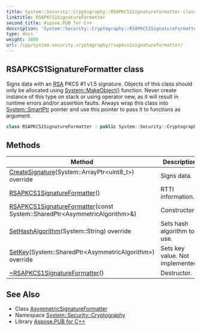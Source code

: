 ```yaml
---
title: System::Security::Cryptography::RSAPKCS1SignatureFormatter class
linktitle: RSAPKCS1SignatureFormatter
second_title: Aspose.PUB for C++
description: 'System::Security::Cryptography::RSAPKCS1SignatureFormatter class. Signs data with an RSA PKCS #1 v1.5 signature. Objects of this class should only be allocated using System::MakeObject() function. Never create instance of this type on stack or using operator new, as it will result in runtime errors and/or assertion faults. Always wrap this class into System::SmartPtr pointer and use this pointer to pass it to functions as argument in C++.'
type: docs
weight: 3800
url: /cpp/system.security.cryptography/rsapkcs1signatureformatter/
---
```

## RSAPKCS1SignatureFormatter class


Signs data with an [RSA](../rsa/) PKCS #1 v1.5 signature. Objects of this class should only be allocated using [System::MakeObject()](../../system/makeobject/) function. Never create instance of this type on stack or using operator new, as it will result in runtime errors and/or assertion faults. Always wrap this class into [System::SmartPtr](../../system/smartptr/) pointer and use this pointer to pass it to functions as argument.

```cpp
class RSAPKCS1SignatureFormatter : public System::Security::Cryptography::AsymmetricSignatureFormatter
```

## Methods

| Method | Description |
| --- | --- |
| [CreateSignature](./createsignature/)(System::ArrayPtr\<uint8_t\>) override | Signs data. |
| [RSAPKCS1SignatureFormatter](./rsapkcs1signatureformatter/)() | RTTI information. |
| [RSAPKCS1SignatureFormatter](./rsapkcs1signatureformatter/)(const System::SharedPtr\<AsymmetricAlgorithm\>\&) | Constructor. |
| [SetHashAlgorithm](./sethashalgorithm/)(System::String) override | Sets hash algorithm to use. |
| [SetKey](./setkey/)(System::SharedPtr\<AsymmetricAlgorithm\>) override | Sets key value. Not implemented. |
| [~RSAPKCS1SignatureFormatter](./~rsapkcs1signatureformatter/)() | Destructor. |
## See Also

* Class [AsymmetricSignatureFormatter](../asymmetricsignatureformatter/)
* Namespace [System::Security::Cryptography](../)
* Library [Aspose.PUB for C++](../../)

